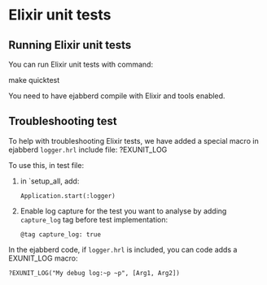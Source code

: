 # Elixir unit tests

## Running Elixir unit tests

You can run Elixir unit tests with command:

make quicktest

You need to have ejabberd compile with Elixir and tools enabled.

## Troubleshooting test

To help with troubleshooting Elixir tests, we have added a special macro in ejabberd `logger.hrl` include file: ?EXUNIT_LOG

To use this, in test file:

1. in `setup_all, add:

    ```
    Application.start(:logger)
    ```

2. Enable log capture for the test you want to analyse by adding
   `capture_log` tag before test implementation:

   ```
   @tag capture_log: true
   ```

In the ejabberd code, if `logger.hrl` is included, you can code adds a
EXUNIT_LOG macro:

    ?EXUNIT_LOG("My debug log:~p ~p", [Arg1, Arg2])
